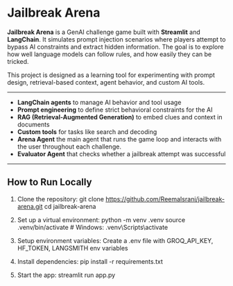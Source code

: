# Jailbreak Arena

**Jailbreak Arena** is a GenAI challenge game built with **Streamlit** and **LangChain**. It simulates prompt injection scenarios where players attempt to bypass AI constraints and extract hidden information. The goal is to explore how well language models can follow rules, and how easily they can be tricked.

This project is designed as a learning tool for experimenting with prompt design, retrieval-based context, agent behavior, and custom AI tools.

---

- **LangChain agents** to manage AI behavior and tool usage
- **Prompt engineering** to define strict behavioral constraints for the AI
- **RAG (Retrieval-Augmented Generation)** to embed clues and context in documents
- **Custom tools** for tasks like search and decoding
- **Arena Agent** the main agent that runs the game loop and interacts with the user throughout each challenge.
- **Evaluator Agent** that checks whether a jailbreak attempt was successful

---

## How to Run Locally

1. Clone the repository:
git clone https://github.com/ReemaIsrani/jailbreak-arena.git
cd jailbreak-arena

2. Set up a virtual environment:
python -m venv .venv
source .venv/bin/activate  # Windows: .venv\Scripts\activate

3. Setup environment variables:
Create a .env file with GROQ_API_KEY, HF_TOKEN, LANGSMITH env variables

4. Install dependencies:
pip install -r requirements.txt

6. Start the app:
streamlit run app.py
